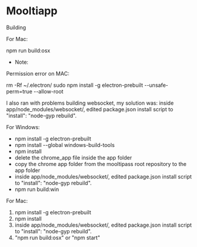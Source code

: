 # Mooltiapp

Building

For Mac:

npm run build:osx

* Note: 

Permission error on MAC:

rm -Rf ~/.electron/
sudo npm install -g electron-prebuilt --unsafe-perm=true --allow-root

I also ran with problems building websocket, my solution was: inside app/node_modules/websocket/, edited package.json install script to "install": "node-gyp rebuild".

For Windows:

- npm install -g electron-prebuilt 
- npm install --global windows-build-tools
- npm install
- delete the chrome_app file inside the app folder
- copy the chrome app folder from the mooltipass root repository to the app folder
- inside app/node_modules/websocket/, edited package.json install script to "install": "node-gyp rebuild".
- npm run build:win

For Mac: 

1) npm install -g electron-prebuilt 
2) npm install
3) inside app/node_modules/websocket/, edited package.json install script to "install": "node-gyp rebuild".
4) "npm run build:osx" or "npm start"
